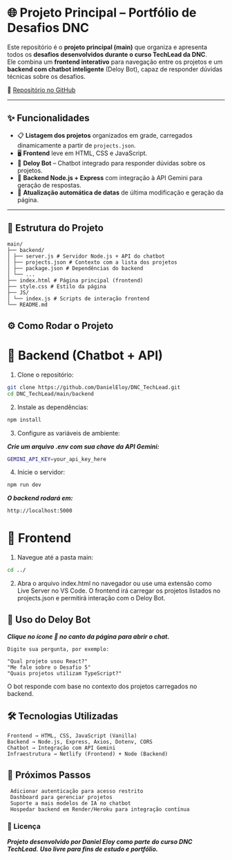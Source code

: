# 🌐 Projeto Principal – Portfólio de Desafios DNC

Este repositório é o **projeto principal (main)** que organiza e apresenta todos os **desafios desenvolvidos durante o curso TechLead da DNC**.  
Ele combina um **frontend interativo** para navegação entre os projetos e um **backend com chatbot inteligente** (Deloy Bot), capaz de responder dúvidas técnicas sobre os desafios.

🔗 [Repositório no GitHub](https://github.com/DanielEloy/DNC_TechLead/tree/main/main)

---

## ✨ Funcionalidades

- 📋 **Listagem dos projetos** organizados em grade, carregados dinamicamente a partir de `projects.json`.
- 🖥️ **Frontend** leve em HTML, CSS e JavaScript.
- 🤖 **Deloy Bot** – Chatbot integrado para responder dúvidas sobre os projetos.
- 🔌 **Backend Node.js + Express** com integração à API Gemini para geração de respostas.
- 🔄 **Atualização automática de datas** de última modificação e geração da página.

---

## 📂 Estrutura do Projeto


```
main/
├── backend/
│ ├── server.js # Servidor Node.js + API do chatbot
│ ├── projects.json # Contexto com a lista dos projetos
│ ├── package.json # Dependências do backend
│ └── ...
├── index.html # Página principal (frontend)
├── style.css # Estilo da página
├── JS/
│ └── index.js # Scripts de interação frontend
└── README.md
```

## ⚙️ Como Rodar o Projeto

# 🔹 Backend (Chatbot + API)

1. Clone o repositório:

```bash
git clone https://github.com/DanielEloy/DNC_TechLead.git
cd DNC_TechLead/main/backend
```

2. Instale as dependências:

```bash
npm install
```

3. Configure as variáveis de ambiente:

***Crie um arquivo .env com sua chave da API Gemini:***

```bash
GEMINI_API_KEY=your_api_key_here
```

4. Inicie o servidor:

```bash
npm run dev
```

***O backend rodará em:***

```arduino
http://localhost:5000
```

# 🔹 Frontend

1. Navegue até a pasta main:

```bash
cd ../
```

2. Abra o arquivo index.html no navegador ou use uma extensão como Live Server no VS Code.
O frontend irá carregar os projetos listados no projects.json e permitirá interação com o Deloy Bot.

## 💬 Uso do Deloy Bot

***Clique no ícone 🤖 no canto da página para abrir o chat.***

```
Digite sua pergunta, por exemplo:

"Qual projeto usou React?"
"Me fale sobre o Desafio 5"
"Quais projetos utilizam TypeScript?"
```

O bot responde com base no contexto dos projetos carregados no backend.

## 🛠️ Tecnologias Utilizadas

```
Frontend → HTML, CSS, JavaScript (Vanilla)
Backend → Node.js, Express, Axios, Dotenv, CORS
Chatbot → Integração com API Gemini
Infraestrutura → Netlify (Frontend) + Node (Backend)
```

## 🚀 Próximos Passos

```
 Adicionar autenticação para acesso restrito
 Dashboard para gerenciar projetos
 Suporte a mais modelos de IA no chatbot
 Hospedar backend em Render/Heroku para integração contínua
```

### 📜 Licença

***Projeto desenvolvido por Daniel Eloy como parte do curso DNC TechLead.***
***Uso livre para fins de estudo e portfólio.***